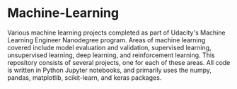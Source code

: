 # Machine-Learning

Various machine learning projects completed as part of Udacity's Machine Learning Engineer Nanodegree program. Areas of machine learning covered include model evaluation and validation, supervised learning, unsupervised learning, deep learning, and reinforcement learning. This repository consists of several projects, one for each of these areas. All code is written in Python Jupyter notebooks, and primarily uses the numpy, pandas, matplotlib, scikit-learn, and keras packages.  
